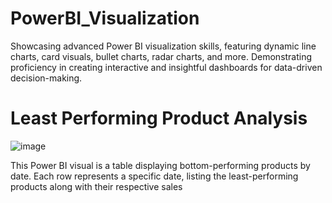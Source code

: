# PowerBI_Visualization
Showcasing advanced Power BI visualization skills, featuring dynamic line charts, card visuals, bullet charts, radar charts, and more.  Demonstrating proficiency in creating interactive and insightful dashboards for data-driven decision-making. 

# Least Performing Product Analysis 
![image](https://github.com/user-attachments/assets/6c8e9961-fff4-4ced-869c-fb89a2f65ddf)


This Power BI visual is a table displaying bottom-performing products by date. Each row represents a specific date, listing the least-performing products along with their respective sales
